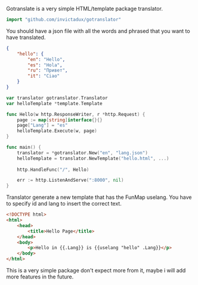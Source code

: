 Gotranslate is a very simple HTML/template package translator.

```go
import "github.com/invictadux/gotranslator"

```

You should have a json file with all the words and phrased that you want to have translated.

```json
{
    "hello": {
        "en": "Hello",
        "es": "Hola",
        "ru": "Привет",
        "it": "Ciao"
    }
}
```

```go
var translator gotranslator.Translator
var helloTemplate *template.Template

func Hello(w http.ResponseWriter, r *http.Request) {
	page := map[string]interface{}{}
	page["Lang"] = "es"
	helloTemplate.Execute(w, page)
}

func main() {
	translator = *gotranslator.New("en", "lang.json")
	helloTemplate = translator.NewTemplate("hello.html", ...)
	
	http.HandleFunc("/", Hello)

	err := http.ListenAndServe(":8000", nil)
}
```

Translator generate a new template that has the FunMap uselang.
You have to specify id and lang to insert the correct text.

```html
<!DOCTYPE html>
<html>
    <head>
        <title>Hello Page</title>
    </head>
    <body>
        <p>Hello in {{.Lang}} is {{uselang "hello" .Lang}}</p>
    </body>
</html>
```

This is a very simple package don't expect more from it, maybe i will add more features in the future.

